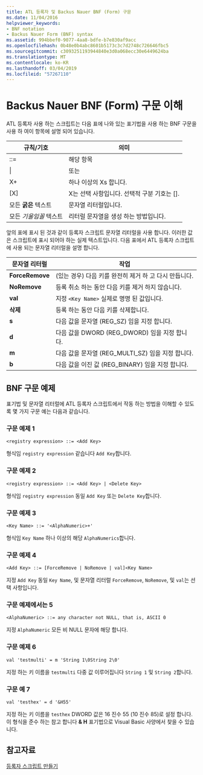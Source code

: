 ```yaml
---
title: ATL 등록자 및 Backus Nauer BNF (Form) 구문
ms.date: 11/04/2016
helpviewer_keywords:
- BNF notation
- Backus Nauer Form (BNF) syntax
ms.assetid: 994bbef0-9077-4aa8-bdfe-b7e830af9acc
ms.openlocfilehash: 0b48e0b4abc8601b5173c3c7d2748c726646fbc5
ms.sourcegitcommit: c3093251193944840e3d0a068ecc30e6449624ba
ms.translationtype: MT
ms.contentlocale: ko-KR
ms.lasthandoff: 03/04/2019
ms.locfileid: "57267110"
---
```

# <a name="understanding-backus-nauer-form-bnf-syntax"></a>Backus Nauer BNF (Form) 구문 이해

ATL 등록자 사용 하는 스크립트는 다음 표에 나와 있는 표기법을 사용 하는 BNF 구문을 사용 하 여이 항목에 설명 되어 있습니다.

|규칙/기호|의미|
|------------------------|-------------|
|::=|해당 항목|
|&#124;|또는|
|X+|하나 이상의 Xs 합니다.|
|[X]|X는 선택 사항입니다. 선택적 구분 기호는  \[].|
|모든 **굵은** 텍스트|문자열 리터럴입니다.|
|모든 *기울임꼴* 텍스트|리터럴 문자열을 생성 하는 방법입니다.|

앞의 표에 표시 된 것과 같이 등록자 스크립트 문자열 리터럴을 사용 합니다. 이러한 값은 스크립트에 표시 되어야 하는 실제 텍스트입니다. 다음 표에서 ATL 등록자 스크립트에 사용 되는 문자열 리터럴을 설명 합니다.

|문자열 리터럴|작업|
|--------------------|------------|
|**ForceRemove**|(있는 경우) 다음 키를 완전히 제거 하 고 다시 만듭니다.|
|**NoRemove**|등록 취소 하는 동안 다음 키를 제거 하지 않습니다.|
|**val**|지정 `<Key Name>` 실제로 명명 된 값입니다.|
|**삭제**|등록 하는 동안 다음 키를 삭제합니다.|
|**s**|다음 값을 문자열 (REG_SZ) 임을 지정 합니다.|
|**d**|다음 값을 DWORD (REG_DWORD) 임을 지정 합니다.|
|**m**|다음 값을 문자열 (REG_MULTI_SZ) 임을 지정 합니다.|
|**b**|다음 값을 이진 값 (REG_BINARY) 임을 지정 합니다.|

## <a name="bnf-syntax-examples"></a>BNF 구문 예제

표기법 및 문자열 리터럴에 ATL 등록자 스크립트에서 작동 하는 방법을 이해할 수 있도록 몇 가지 구문 예는 다음과 같습니다.

### <a name="syntax-example-1"></a>구문 예제 1

```
<registry expression> ::= <Add Key>
```

형식임 `registry expression` 같습니다 `Add Key`합니다.

### <a name="syntax-example-2"></a>구문 예제 2

```
<registry expression> ::= <Add Key> | <Delete Key>
```

형식임 `registry expression` 동일 `Add Key` 또는 `Delete Key`합니다.

### <a name="syntax-example-3"></a>구문 예제 3

```
<Key Name> ::= '<AlphaNumeric>+'
```

형식임 `Key Name` 하나 이상의 해당 `AlphaNumerics`합니다.

### <a name="syntax-example-4"></a>구문 예제 4

```
<Add Key> ::= [ForceRemove | NoRemove | val]<Key Name>
```

지정 `Add Key` 동일 `Key Name`, 및 문자열 리터럴 `ForceRemove`, `NoRemove`, 및 `val`는 선택 사항입니다.

### <a name="syntax-example-5"></a>구문 예제에서는 5

```
<AlphaNumeric> ::= any character not NULL, that is, ASCII 0
```

지정 `AlphaNumeric` 모든 비 NULL 문자에 해당 합니다.

### <a name="syntax-example-6"></a>구문 예제 6

```
val 'testmulti' = m 'String 1\0String 2\0'
```

지정 하는 키 이름을 `testmulti` 다중 값 이루어집니다 `String 1` 및 `String 2`합니다.

### <a name="syntax-example-7"></a>구문 예 7

```
val 'testhex' = d '&H55'
```

지정 하는 키 이름을 `testhex` DWORD 값은 16 진수 55 (10 진수 85)로 설정 합니다. 이 형식을 준수 하는 참고 합니다 **& H** 표기법으로 Visual Basic 사양에서 찾을 수 있습니다.

## <a name="see-also"></a>참고자료

[등록자 스크립트 만들기](../atl/creating-registrar-scripts.md)
